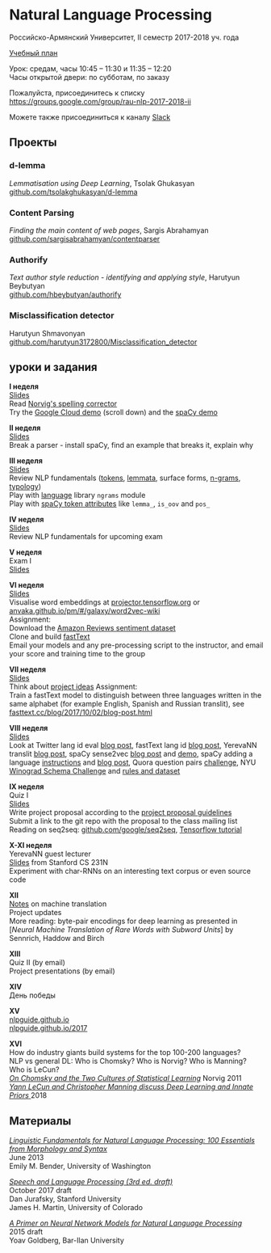 
# Natural Language Processing
Российско-Армянский Университет, II семестр 2017-2018 уч. года

[Учебный план](https://docs.google.com/document/d/1VlCBWiRffkS78M4oDUxcQPGt9QDg6eiyVeQ2tvsMoMs/view)

Урок: средам, часы 10:45 – 11:30 и 11:35 – 12:20  
Часы открытой двери: по субботам, по заказу

Пожалуйста, присоединитесь к списку <https://groups.google.com/group/rau-nlp-2017-2018-ii>

Можете также присоединиться к каналу [Slack](https://rau-python.slack.com/messages/C94H2QBLG/) 

## Проекты

### d-lemma
*Lemmatisation using Deep Learning*, Tsolak Ghukasyan  
[github.com/tsolakghukasyan/d-lemma](https://github.com/tsolakghukasyan/d-lemma)

### Content Parsing
*Finding the main content of web pages*, Sargis Abrahamyan    
[github.com/sargisabrahamyan/contentparser](https://github.com/sargisabrahamyan/contentparser)

### Authorify
*Text author style reduction - identifying and applying style*, Harutyun Beybutyan  
[github.com/hbeybutyan/authorify](https://github.com/hbeybutyan/authorify)

### Misclassification detector
Harutyun Shmavonyan  
[github.com/harutyun3172800/Misclassification_detector](https://github.com/harutyun3172800/Misclassification_detector)

## уроки и задания

**I неделя**  
[Slides](https://docs.google.com/presentation/d/1HmLNAyfuXGqEEcEDDwXbz88StRuLv5ZgdTmWnGeolY4/view)  
Read [Norvig's spelling corrector](https://norvig.com/spell-correct.html)  
Try the [Google Cloud demo](https://cloud.google.com/natural-language/) (scroll down) and the [spaCy demo](https://demos.explosion.ai/displacy/?text=Pope%27s%20baby%20steps%20on%20gays)

**II неделя**  
[Slides](https://docs.google.com/presentation/d/1WKYJHSn2th1mLsQINxa9i6EI_93bLPahNj5TbIGhNU8/edit?view)  
Break a parser - install spaCy, find an example that breaks it, explain why

**III неделя**  
[Slides](https://docs.google.com/presentation/d/18UKH-lkMJxF0dqiZn4jSdH4AD6Um35V79D-m7TCe5Tc/view)   
Review NLP fundamentals ([tokens](https://en.wikipedia.org/wiki/Lexical_analysis), [lemmata](https://en.wikipedia.org/wiki/Lemma_(morphology)), surface forms, [n-grams](https://en.wikipedia.org/wiki/N-gram), [typology](https://en.wikipedia.org/wiki/Linguistic_typology))  
Play with [language](https://github.com/signaln/language) library `ngrams` module  
Play with [spaCy token attributes](https://spacy.io/api/token#attributes) like `lemma_`, `is_oov` and `pos_`

**IV неделя**  
[Slides](https://docs.google.com/presentation/d/1hxqh4g94p2O2mWHsk1qj7Ax_RD5uZhquwjFAxCEPpNk/view)  
Review NLP fundamentals for upcoming exam  

**V неделя**  
Exam I     
[Slides](https://docs.google.com/presentation/d/1jxqlF6cu2tbKis1nI--XAJNlsm64Y0lx_zNJRBOag2A/view)  

**VI неделя**  
[Slides](https://docs.google.com/presentation/d/1NMwroWNz-ZEz_d3ekAksrddOaHf8c6rxWAM6Udpz0Dc/view)  
Visualise word embeddings at [projector.tensorflow.org](http://projector.tensorflow.org/) or [anvaka.github.io/pm/#/galaxy/word2vec-wiki](https://anvaka.github.io/pm/#/galaxy/word2vec-wiki?cx=1454&cy=502&cz=2037&lx=0.1092&ly=-0.3779&lz=0.0449&lw=0.9183&ml=300&s=1.75&l=1&v=d50_clean_small)  
Assignment:  
Download the [Amazon Reviews sentiment dataset](https://www.kaggle.com/bittlingmayer/amazonreviews)  
Clone and build [fastText](https://fasttext.cc/docs/en/support.html#building-fasttext)  
Email your models and any pre-processing script to the instructor, and email your score and training time to the group

**VII неделя**  
[Slides](https://docs.google.com/presentation/d/1Yl8Ayb5CkP6DTipjUBPfaw7IVMKoAVwzUuAdJHkg7ww/view)  
Think about [project ideas](https://docs.google.com/presentation/d/135eKtGlWQReBq7L_L3BlKAPJwcW-T6ITkMxyE53sYBU/view)
Assignment:  
Train a fastText model to distinguish between three languages written in the same alphabet (for example English, Spanish and Russian translit), see [fasttext.cc/blog/2017/10/02/blog-post.html](https://fasttext.cc/blog/2017/10/02/blog-post.html)

**VIII неделя**  
[Slides](https://docs.google.com/presentation/d/1lCSkq6l1mAoLGcwf5KYEWUoTIGW7bNVRa-VvSrFkUOI/view)  
Look at Twitter lang id eval [blog post](https://blog.twitter.com/engineering/en_us/a/2015/evaluating-language-identification-performance.html), fastText lang id [blog post](https://fasttext.cc/blog/2017/10/02/blog-post.html), YerevaNN translit [blog post](https://yerevann.github.io/2016/09/09/automatic-transliteration-with-lstm/), spaCy sense2vec [blog post](https://explosion.ai/blog/sense2vec-with-spacy) and [demo](https://github.com/explosion/sense2vec-demo), spaCy adding a language [instructions](https://spacy.io/usage/adding-languages) and [blog post](https://explosion.ai/blog/german-model), Quora question pairs [challenge](https://www.kaggle.com/c/quora-question-pairs), NYU [Winograd Schema Challenge](https://en.wikipedia.org/wiki/Winograd_Schema_Challenge) and [rules and dataset](https://cs.nyu.edu/faculty/davise/papers/WinogradSchemas/WS.html)

**IX неделя**  
Quiz I  
[Slides](https://docs.google.com/presentation/d/19xDaRa-w1J-y--PJInpBVm_Itg1JEfXftpicRv9NDZs/view)  
Write project proposal according to the [project proposal guidelines](https://rau-nlp.github.io/files/project-proposal.html)  
Submit a link to the git repo with the proposal to the class mailing list  
Reading on seq2seq: [github.com/google/seq2seq](https://github.com/google/seq2seq), [Tensorflow tutorial](https://www.tensorflow.org/tutorials/seq2seq)

**X-XI неделя**  
YerevaNN guest lecturer  
[Slides](http://cs231n.stanford.edu/slides/2017/cs231n_2017_lecture10.pdf) from Stanford CS 231N  
Experiment with char-RNNs on an interesting text corpus or even source code

**XII**  
[Notes](https://docs.google.com/document/d/13SBGoP2db5joPmWdg91k2OzBmZ-XTPSjmSiOMu31KJ0/view) on machine translation  
Project updates  
More reading: byte-pair encodings for deep learning as presented in [*Neural Machine Translation of Rare Words with Subword Units*] by Sennrich, Haddow and Birch

**XIII**  
Quiz II (by email)  
Project presentations (by email)  

**XIV**  
День победы

**XV**  
[nlpguide.github.io](https://nlpguide.github.io)  
[nlpguide.github.io/2017](https://nlpguide.github.io/2017)  

**XVI**  
How do industry giants build systems for the top 100-200 languages?  
NLP vs general DL: Who is Chomsky?  Who is Norvig?  Who is Manning?  Who is LeCun?  
[*On Chomsky and the Two Cultures of Statistical Learning*](http://norvig.com/chomsky.html) Norvig 2011  
[*Yann LeCun and Christopher Manning discuss Deep Learning and Innate Priors*
](https://www.youtube.com/watch?v=fKk9KhGRBdI) 2018

## Материалы

[*Linguistic Fundamentals for Natural Language Processing: 100 Essentials from Morphology and Syntax*](http://www.morganclaypool.com/doi/abs/10.2200/S00493ED1V01Y201303HLT020)  
June 2013  
Emily M. Bender, University of Washington  

[*Speech and Language Processing (3rd ed. draft)*](https://web.stanford.edu/~jurafsky/slp3/)  
October 2017 draft  
Dan Jurafsky, Stanford University  
James H. Martin, University of Colorado

[*A Primer on Neural Network Models for Natural Language Processing*](http://u.cs.biu.ac.il/~yogo/nnlp.pdf)  
2015 draft  
Yoav Goldberg, Bar-Ilan University  

